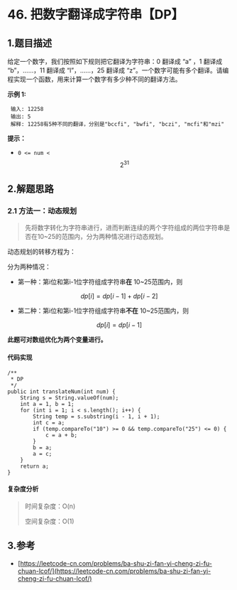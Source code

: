 # 46. 把数字翻译成字符串【DP】

## 1.题目描述

给定一个数字，我们按照如下规则把它翻译为字符串：0 翻译成 “a” ，1 翻译成 “b”，……，11 翻译成 “l”，……，25 翻译成 “z”。一个数字可能有多个翻译。请编程实现一个函数，用来计算一个数字有多少种不同的翻译方法。

**示例 1:**

```text
 输入: 12258
 输出: 5
 解释: 12258有5种不同的翻译，分别是"bccfi", "bwfi", "bczi", "mcfi"和"mzi"
```

**提示：**

* `0 <= num <`$$2^{31}$$ 

## 2.解题思路

### 2.1 方法一：动态规划

> 先将数字转化为字符串进行，进而判断连续的两个字符组成的两位字符串是否在10~25的范围内，分为两种情况进行动态规划。

动态规划的转移方程为：

分为两种情况：

* 第一种：第i位和第i-1位字符组成字符串**在** 10~25范围内，则

$$
dp[i]=dp[i-1]+dp[i-2]
$$

* 第二种：第i位和第i-1位字符组成字符串**不在** 10~25范围内，则

$$
dp[i]=dp[i-1]
$$

**此题可对数组优化为两个变量进行。**

#### 代码实现

```text
/**
 * DP
 */
public int translateNum(int num) {
    String s = String.valueOf(num);
    int a = 1, b = 1;
    for (int i = 1; i < s.length(); i++) {
        String temp = s.substring(i - 1, i + 1);
        int c = a;
        if (temp.compareTo("10") >= 0 && temp.compareTo("25") <= 0) {
            c = a + b;
        }
        b = a;
        a = c;
    }
    return a;
}
```

#### 复杂度分析

> 时间复杂度：O\(n\)
>
> 空间复杂度：O\(1\)

## 3.参考

* [https://leetcode-cn.com/problems/ba-shu-zi-fan-yi-cheng-zi-fu-chuan-lcof/](https://leetcode-cn.com/problems/ba-shu-zi-fan-yi-cheng-zi-fu-chuan-lcof/)

